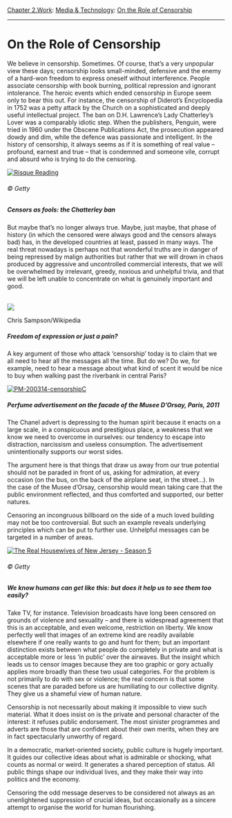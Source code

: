[Chapter 2.Work](https://www.theschooloflife.com/thebookoflife/category/work/): [Media & Technology](https://www.theschooloflife.com/thebookoflife/category/work/media-and-technology/): [On the Role of Censorship](https://www.theschooloflife.com/thebookoflife/on-the-role-of-censorship/)

* * *

# On the Role of Censorship

We believe in censorship. Sometimes. Of course, that’s a very unpopular view these days; censorship looks small-minded, defensive and the enemy of a hard-won freedom to express oneself without interference. People associate censorship with book burning, political repression and ignorant intolerance. The heroic events which ended censorship in Europe seem only to bear this out. For instance, the censorship of Diderot’s Encyclopedia in 1752 was a petty attack by the Church on a sophisticated and deeply useful intellectual project. The ban on D.H. Lawrence’s Lady Chatterley’s Lover was a comparably idiotic step. When the publishers, Penguin, were tried in 1960 under the Obscene Publications Act, the prosecution appeared dowdy and dim, while the defence was passionate and intelligent. In the history of censorship, it always seems as if it is something of real value – profound, earnest and true – that is condemned and someone vile, corrupt and absurd who is trying to do the censoring.

[![Risque Reading](https://www.theschooloflife.com/thebookoflife/wp-content/uploads/2014/11/PM-200314-censorshipA.jpg)](http://www.thebookoflife.org/wp-content/uploads/2014/11/PM-200314-censorshipA.jpg)

###### © Getty

##### Censors as fools: the Chatterley ban

But maybe that’s no longer always true. Maybe, just maybe, that phase of history (in which the censored were always good and the censors always bad) has, in the developed countries at least, passed in many ways. The real threat nowadays is perhaps not that wonderful truths are in danger of being repressed by malign authorities but rather that we will drown in chaos produced by aggressive and uncontrolled commercial interests, that we will be overwhelmed by irrelevant, greedy, noxious and unhelpful trivia, and that we will be left unable to concentrate on what is genuinely important and good.

###### 

 ![](https://www.theschooloflife.com/thebookoflife/wp-content/uploads/2014/11/First_London_bus_TN33179_LR02_LYY_18_September_2010-1024x685.jpg)

Chris Sampson/Wikipedia

##### Freedom of expression or just a pain?

A key argument of those who attack ‘censorship’ today is to claim that we all need to hear all the messages all the time. But do we? Do we, for example, need to hear a message about what kind of scent it would be nice to buy when walking past the riverbank in central Paris?

[![PM-200314-censorshipC](https://www.theschooloflife.com/thebookoflife/wp-content/uploads/2014/11/PM-200314-censorshipC1.jpg)](http://www.thebookoflife.org/wp-content/uploads/2014/11/PM-200314-censorshipC1.jpg)

##### Perfume advertisement on the facade of the Musee D’Orsay, Paris, 2011

The Chanel advert is depressing to the human spirit because it enacts on a large scale, in a conspicuous and prestigious place, a weakness that we know we need to overcome in ourselves: our tendency to escape into distraction, narcissism and useless consumption. The advertisement unintentionally supports our worst sides.

The argument here is that things that draw us away from our true potential should not be paraded in front of us, asking for admiration, at every occasion (on the bus, on the back of the airplane seat, in the street…). In the case of the Musee d’Orsay, censorship would mean taking care that the public environment reflected, and thus comforted and supported, our better natures.

Censoring an incongruous billboard on the side of a much loved building may not be too controversial. But such an example reveals underlying principles which can be put to further use. Unhelpful messages can be targeted in a number of areas.

[![The Real Housewives of New Jersey - Season 5](https://www.theschooloflife.com/thebookoflife/wp-content/uploads/2014/11/176633845.jpg)](http://www.thebookoflife.org/wp-content/uploads/2014/11/176633845.jpg)

###### © Getty

##### We know humans can get like this: but does it help us to see them too easily?

Take TV, for instance. Television broadcasts have long been censored on grounds of violence and sexuality – and there is widespread agreement that this is an acceptable, and even welcome, restriction on liberty. We know perfectly well that images of an extreme kind are readily available elsewhere if one really wants to go and hunt for them; but an important distinction exists between what people do completely in private and what is acceptable more or less ‘in public’ over the airwaves. But the insight which leads us to censor images because they are too graphic or gory actually applies more broadly than these two usual categories. For the problem is not primarily to do with sex or violence; the real concern is that some scenes that are paraded before us are humiliating to our collective dignity. They give us a shameful view of human nature.

Censorship is not necessarily about making it impossible to view such material. What it does insist on is the private and personal character of the interest: it refuses public endorsement. The most sinister programmes and adverts are those that are confident about their own merits, when they are in fact spectacularly unworthy of regard.

In a democratic, market-oriented society, public culture is hugely important. It guides our collective ideas about what is admirable or shocking, what counts as normal or weird. It generates a shared perception of status. All public things shape our individual lives, and they make their way into politics and the economy.

Censoring the odd message deserves to be considered not always as an unenlightened suppression of crucial ideas, but occasionally as a sincere attempt to organise the world for human flourishing.
